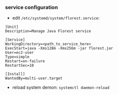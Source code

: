 ### service configuration

* edit `/etc/systemd/system/florest.service`:

```
[Unit]
Description=Manage Java Florest service

[Service]
WorkingDirectory=<path_to_service_here>
ExecStart=java -Xms128m -Xmx256m -jar florest.jar
User=ec2-user
Type=simple
Restart=on-failure
RestartSec=10

[Install]
WantedBy=multi-user.target
```

* reload system demon: `systemctl daemon-reload`
